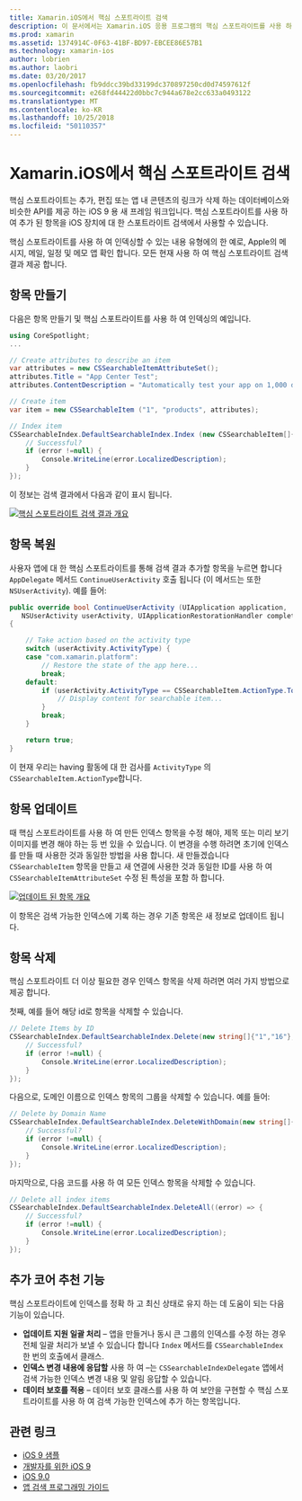 ```yaml
---
title: Xamarin.iOS에서 핵심 스포트라이트 검색
description: 이 문서에서는 Xamarin.iOS 응용 프로그램의 핵심 스포트라이트를 사용 하 여 앱에서 콘텐츠 링크를 제공 하는 방법을 설명 합니다. 만들기, 복원, 업데이트 및 검색 가능한 항목을 삭제 하는 방법을 설명 합니다.
ms.prod: xamarin
ms.assetid: 1374914C-0F63-41BF-BD97-EBCEE86E57B1
ms.technology: xamarin-ios
author: lobrien
ms.author: laobri
ms.date: 03/20/2017
ms.openlocfilehash: fb9ddcc39bd33199dc370897250cd0d74597612f
ms.sourcegitcommit: e268fd44422d0bbc7c944a678e2cc633a0493122
ms.translationtype: MT
ms.contentlocale: ko-KR
ms.lasthandoff: 10/25/2018
ms.locfileid: "50110357"
---
```

# <a name="search-with-core-spotlight-in-xamarinios"></a>Xamarin.iOS에서 핵심 스포트라이트 검색

핵심 스포트라이트는 추가, 편집 또는 앱 내 콘텐츠의 링크가 삭제 하는 데이터베이스와 비슷한 API를 제공 하는 iOS 9 용 새 프레임 워크입니다. 핵심 스포트라이트를 사용 하 여 추가 된 항목을 iOS 장치에 대 한 스포트라이트 검색에서 사용할 수 있습니다.

핵심 스포트라이트를 사용 하 여 인덱싱할 수 있는 내용 유형에의 한 예로, Apple의 메시지, 메일, 일정 및 메모 앱 확인 합니다. 모든 현재 사용 하 여 핵심 스포트라이트 검색 결과 제공 합니다.

## <a name="creating-an-item"></a>항목 만들기

다음은 항목 만들기 및 핵심 스포트라이트를 사용 하 여 인덱싱의 예입니다.

```csharp
using CoreSpotlight;
...

// Create attributes to describe an item
var attributes = new CSSearchableItemAttributeSet();
attributes.Title = "App Center Test";
attributes.ContentDescription = "Automatically test your app on 1,000 devices in the cloud.";

// Create item
var item = new CSSearchableItem ("1", "products", attributes);

// Index item
CSSearchableIndex.DefaultSearchableIndex.Index (new CSSearchableItem[]{ item }, (error) => {
    // Successful?
    if (error !=null) {
        Console.WriteLine(error.LocalizedDescription);
    }
});
```

이 정보는 검색 결과에서 다음과 같이 표시 됩니다.

[![](corespotlight-images/corespotlight01.png "핵심 스포트라이트 검색 결과 개요")](corespotlight-images/corespotlight01.png#lightbox)

## <a name="restoring-an-item"></a>항목 복원

사용자 앱에 대 한 핵심 스포트라이트를 통해 검색 결과 추가할 항목을 누르면 합니다 `AppDelegate` 메서드 `ContinueUserActivity` 호출 됩니다 (이 메서드는 또한 `NSUserActivity`). 예를 들어:

```csharp
public override bool ContinueUserActivity (UIApplication application,
   NSUserActivity userActivity, UIApplicationRestorationHandler completionHandler)
{

    // Take action based on the activity type
    switch (userActivity.ActivityType) {
    case "com.xamarin.platform":
        // Restore the state of the app here...
        break;
    default:
        if (userActivity.ActivityType == CSSearchableItem.ActionType.ToString ()) {
            // Display content for searchable item...
        }
        break;
    }

    return true;
}
```

이 현재 우리는 having 활동에 대 한 검사를 `ActivityType` 의 `CSSearchableItem.ActionType`합니다.

## <a name="updating-an-item"></a>항목 업데이트

때 핵심 스포트라이트를 사용 하 여 만든 인덱스 항목을 수정 해야, 제목 또는 미리 보기 이미지를 변경 해야 하는 등 번 있을 수 있습니다. 이 변경을 수행 하려면 초기에 인덱스를 만들 때 사용한 것과 동일한 방법을 사용 합니다.
새 만들겠습니다 `CSSearchableItem` 항목을 만들고 새 연결에 사용한 것과 동일한 ID를 사용 하 여 `CSSearchableItemAttributeSet` 수정 된 특성을 포함 하 합니다.

[![](corespotlight-images/corespotlight02.png "업데이트 된 항목 개요")](corespotlight-images/corespotlight02.png#lightbox)

이 항목은 검색 가능한 인덱스에 기록 하는 경우 기존 항목은 새 정보로 업데이트 됩니다.

## <a name="deleting-an-item"></a>항목 삭제

핵심 스포트라이트 더 이상 필요한 경우 인덱스 항목을 삭제 하려면 여러 가지 방법으로 제공 합니다.

첫째, 예를 들어 해당 id로 항목을 삭제할 수 있습니다.

```csharp
// Delete Items by ID
CSSearchableIndex.DefaultSearchableIndex.Delete(new string[]{"1","16"},(error) => {
    // Successful?
    if (error !=null) {
        Console.WriteLine(error.LocalizedDescription);
    }
});
```

다음으로, 도메인 이름으로 인덱스 항목의 그룹을 삭제할 수 있습니다. 예를 들어:

```csharp
// Delete by Domain Name
CSSearchableIndex.DefaultSearchableIndex.DeleteWithDomain(new string[]{"domain-name"},(error) => {
    // Successful?
    if (error !=null) {
        Console.WriteLine(error.LocalizedDescription);
    }
});
```

마지막으로, 다음 코드를 사용 하 여 모든 인덱스 항목을 삭제할 수 있습니다.

```csharp
// Delete all index items
CSSearchableIndex.DefaultSearchableIndex.DeleteAll((error) => {
    // Successful?
    if (error !=null) {
        Console.WriteLine(error.LocalizedDescription);
    }
});
```
## <a name="additional-core-spotlight-features"></a>추가 코어 추천 기능

핵심 스포트라이트에 인덱스를 정확 하 고 최신 상태로 유지 하는 데 도움이 되는 다음 기능이 있습니다.

- **업데이트 지원 일괄 처리** – 앱을 만들거나 동시 큰 그룹의 인덱스를 수정 하는 경우 전체 일괄 처리가 보낼 수 있습니다 합니다 `Index` 메서드를 `CSSearchableIndex` 한 번의 호출에서 클래스.
- **인덱스 변경 내용에 응답할** 사용 하 여 –는 `CSSearchableIndexDelegate` 앱에서 검색 가능한 인덱스 변경 내용 및 알림 응답할 수 있습니다.
- **데이터 보호를 적용** – 데이터 보호 클래스를 사용 하 여 보안을 구현할 수 핵심 스포트라이트를 사용 하 여 검색 가능한 인덱스에 추가 하는 항목입니다.



## <a name="related-links"></a>관련 링크

- [iOS 9 샘플](https://developer.xamarin.com/samples/ios/iOS9/)
- [개발자를 위한 iOS 9](https://developer.apple.com/ios/pre-release/)
- [iOS 9.0](https://developer.apple.com/library/prerelease/ios/releasenotes/General/WhatsNewIniOS/Articles/iOS9.html)
- [앱 검색 프로그래밍 가이드](https://developer.apple.com/library/prerelease/ios/documentation/General/Conceptual/AppSearch/index.html#//apple_ref/doc/uid/TP40016308)
